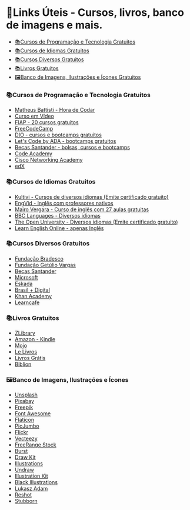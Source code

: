 # :pushpin:Links Úteis - Cursos, livros, banco de imagens e mais.

* [:books:Cursos de Programação e Tecnologia Gratuitos ](https://github.com/thais4rauj0/links-uteis/edit/main/README.md#bookscursos-de-programa%C3%A7%C3%A3o-e-tecnologia-gratuitos)
* [:books:Cursos de Idiomas Gratuitos](https://github.com/thais4rauj0/links-uteis/edit/main/README.md#bookscursos-de-idiomas-gratuitos)
* [:books:Cursos Diversos Gratuitos](https://github.com/thais4rauj0/links-uteis/edit/main/README.md#bookscursos-diversos-e-gratuitos)
* [:books:Livros Gratuitos](https://github.com/thais4rauj0/links-uteis/edit/main/README.md#bookslivros-gratuitos)
* [:framed_picture:Banco de Imagens, Ilustrações e Ícones Gratuitos](https://github.com/thais4rauj0/links-uteis/edit/main/README.md#framed_picturebanco-de-imagens-ilustra%C3%A7%C3%B5es-e-%C3%ADcones-gratuitos)


### :books:Cursos de Programação e Tecnologia Gratuitos 

<ul>
<li><a href="https://www.youtube.com/c/MatheusBattisti/playlists">Matheus Battisti - Hora de Codar<a></li>
<li><a href="https://www.youtube.com/c/CursoemV%C3%ADdeo/playlists">Curso em Vídeo<a></li>
<li><a href="https://www.fiap.com.br/2022/06/06/fiap-disponibilza-20-cursos-gratuitos-nas-areas-de-tecnologia-e-negocios/">FIAP - 20 cursos gratuitos</li>
<li><a href="https://www.freecodecamp.org/learn">FreeCodeCamp</li>
<li><a href="https://www.dio.me/">DIO - cursos e bootcamps gratuitos</li>
<li><a href="https://letscode.com.br/">Let's Code by ADA - bootcamps gratuitos</a></li>
<li><a href="">Becas Santander - bolsas, cursos e bootcamps</a></li>
<li><a href="https://www.codecademy.com/catalog">Code Academy</a></li>
<li><a href="https://www.cisco.com/c/pt_br/training-events/networking-academy/women-rock-it/courses.html">Cisco Networking Academy</a></li>
<li><a href="https://www.edx.org/">edX</a></li>
</ul>

### :books:Cursos de Idiomas Gratuitos

<ul>
<li><a href="https://kultivi.com/cursos/idiomas">Kultivi - Cursos de diversos idiomas (Emite certificado gratuito)<a></li>
<li><a href="https://www.engvid.com/">EngVid - Inglês com professores nativos<a></li>
<li><a href="https://curso.mairovergara.com/cadastro-gratuito/ingles?utm_source=google_search&utm_content=curso%20basico%20ingles&gclid=CjwKCAjwvNaYBhA3EiwACgndgsBg0_799ddHo46fQ9aGo_8_6Y2LnFH0x8R4gZP15k-xG4895Kdk5xoC32cQAvD_BwE">Mairo Vergara - Curso de inglês com 27 aulas gratuitas</li>
<li><a href="https://www.bbc.co.uk/languages/index.shtml">BBC Languages - Diversos idiomas</li>
<li><a href="https://www.open.edu/openlearn/languages/free-courses">The Open University - Diversos idiomas (Emite certificado gratuito)</a></li>
<li><a href="https://learn-english-online.org/index.htm">Learn English Online - apenas Inglês</a></li>
</ul>

### :books:Cursos Diversos Gratuitos
<ul>
<li><a href="https://www.ev.org.br/cursos">Fundação Bradesco</a></li>
<li><a href="https://educacao-executiva.fgv.br/cursos/gratuitos">Fundação Getúlio Vargas</a></li>
<li><a href="https://www.becas-santander.com/pt_br/index.html">Becas Santander</a></li>
<li><a href="https://docs.microsoft.com/pt-br/learn/">Microsoft</a></li>
<li><a href="https://eskadauema.com/theme/olm/catalog.php">Eskada</a></li>
<li><a href="http://www.brasilmaisdigital.org.br/index.php/pt-br/">Brasil + Digital</a></li>
<li><a href="https://pt.khanacademy.org/">Khan Academy</a></li>
<li><a href="https://www.learncafe.com/cursos-gratis">Learncafe</a></li>
</ul>
 
### :books:Livros Gratuitos

<ul>
<li><a href="https://pt.b-ok.lat/">ZLibrary</a></li>
<li><a href="https://www.amazon.com.br/s?k=kindle+livros+gratuitos&i=digital-text&adgrpid=80232326046&gclid=CjwKCAjwvNaYBhA3EiwACgndgkUo4U0bPkkuRuqp7b0sNQd8Msi3D0NLoER-EkIvNq1u4zsPPsBzBBoCXksQAvD_BwE&hvadid=393033770551&hvdev=c&hvlocphy=1001777&hvnetw=g&hvqmt=e&hvrand=4867160316697180744&hvtargid=kwd-806955968803&hydadcr=5512_10808838&tag=hydrbrgk-20&ref=pd_sl_5v00qmb834_e">Amazon - Kindle</a></li>
<li><a href="https://mojo.org.br/ebooks/">Mojo</a></li>
<li><a href="https://lelivros.love/">Le Livros</a></li>
<li><a href="https://www.livrosgratis.com.br/">Livros Grátis</a></li>
<li><a href="https://bsp.org.br/biblion/">Biblion</a></li>
</ul>

### :framed_picture:Banco de Imagens, Ilustrações e Ícones
<ul>
<li><a href="https://unsplash.com/s/photos/traveller">Unsplash</a></li>
<li><a href="https://pixabay.com/pt/">Pixabay</a></li>
<li><a href="https://www.freepik.com/">Freepik</a></li>
<li><a href="https://fontawesome.com/icons">Font Awesome</a></li>
<li><a href="https://www.flaticon.com/">Flaticon</a></li>
<li><a href="https://picjumbo.com/">PicJumbo</a></li>
<li><a href="https://www.flickr.com/">Flickr</a></li>
<li><a href="https://pt.vecteezy.com/">Vecteezy</a></li>
<li><a href="https://freerangestock.com/popular_photos.php">FreeRange Stock</a></li>
<li><a href="https://www.shopify.com.br/burst">Burst</a></li>
<li><a href="https://drawkit.com/">Draw Kit</a></li>
<li><a href="https://illlustrations.co/">Illustrations</a></li>
<li><a href="https://undraw.co/illustrations">Undraw</a></li>
<li><a href="https://illustrationkit.com/">Illustration Kit</a></li>
<li><a href="https://www.blackillustrations.com/illustrations/the-office-hustle-illustration-pack-official">Black Illustrations</a></li>
<li><a href="https://lukaszadam.com/illustrations">Lukasz Adam</a></li>
<li><a href="https://www.reshot.com/">Reshot</li>
<li><a href="https://stubborn.fun/">Stubborn</a></li>
</ul>



